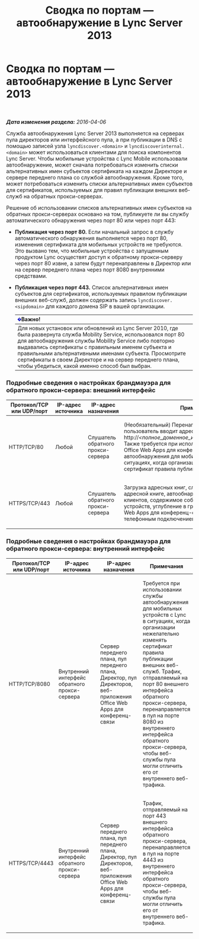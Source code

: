 ﻿---
title: Сводка по портам — автообнаружение в Lync Server 2013
TOCTitle: Сводка по портам — автообнаружение в Lync Server 2013
ms:assetid: 8bd16363-5e18-4e4b-be99-b3e6457b4c99
ms:mtpsurl: https://technet.microsoft.com/ru-ru/library/JJ945642(v=OCS.15)
ms:contentKeyID: 52058277
ms.date: 05/19/2016
mtps_version: v=OCS.15
ms.translationtype: HT
---

# Сводка по портам — автообнаружение в Lync Server 2013

 

_**Дата изменения раздела:** 2016-04-06_

Служба автообнаружения Lync Server 2013 выполняется на серверах пула директоров или интерфейсного пула, а при публикации в DNS с помощью записей узла `lyncdiscover.<domain>` и `lyncdiscoverinternal.<domain>` может использоваться клиентами для поиска компонентов Lync Server. Чтобы мобильные устройства с Lync Mobile использовали автообнаружение, может сначала потребоваться изменить списки альтернативных имен субъектов сертификата на каждом Директоре и сервере переднего плана со службой автообнаружения. Кроме того, может потребоваться изменить списки альтернативных имен субъектов для сертификатов, используемых для правил публикации внешних веб-служб на обратных прокси-серверах.

Решение об использовании списков альтернативных имен субъектов на обратных прокси-серверах основано на том, публикуете ли вы службу автоматического обнаружения через порт 80 или через порт 443:

  - **Публикация через порт 80.** Если начальный запрос в службу автоматического обнаружения выполняется через порт 80, изменения сертификата для мобильных устройств не требуются. Это вызвано тем, что мобильные устройства с запущенным продуктом Lync осуществят доступ к обратному прокси-серверу через порт 80 извне, а затем будут перенаправлены в Директор или на сервер переднего плана через порт 8080 внутренними средствами.

  - **Публикация через порт 443.** Список альтернативных имен субъектов для сертификатов, используемых правилом публикации внешних веб-служб, должен содержать запись `lyncdiscover.<sipdomain>` для каждого домена SIP в вашей организации.
    
    <table>
    <thead>
    <tr class="header">
    <th><img src="images/JJ618369.important(OCS.15).gif" title="important" alt="important" />Важно!</th>
    </tr>
    </thead>
    <tbody>
    <tr class="odd">
    <td>Для новых установок или обновлений из Lync Server 2010, где была развернута служба Mobility Service, использовался порт 80 для автообнаружения службы Mobility Service либо повторно выдавались сертификаты с правильным именем субъекта и правильными альтернативными именами субъекта. Просмотрите сертификаты в своем Директоре и на сервер переднего плана, чтобы убедиться, какой именно способ был выбран.</td>
    </tr>
    </tbody>
    </table>


### Подробные сведения о настройках брандмауэра для обратного прокси-сервера: внешний интерфейс

<table>
<colgroup>
<col style="width: 25%" />
<col style="width: 25%" />
<col style="width: 25%" />
<col style="width: 25%" />
</colgroup>
<thead>
<tr class="header">
<th>Протокол/TCP или UDP/порт</th>
<th>IP-адрес источника</th>
<th>IP-адрес назначения</th>
<th>Примечания</th>
</tr>
</thead>
<tbody>
<tr class="odd">
<td><p>HTTP/TCP/80</p></td>
<td><p>Любой</p></td>
<td><p>Слушатель обратного прокси-сервера</p></td>
<td><p>(Необязательный) Перенаправление на HTTPS, если пользователь вводит адрес http://<em>&lt;полное_доменное_имя_опубликованного_сайта&gt;</em>. Также требуется при использовании веб-приложения Office Web Apps для конференц-связи и службы автообнаружения для мобильных устройств с Lync в ситуациях, когда организации нежелательно изменять сертификат правила публикации внешних веб-служб.</p></td>
</tr>
<tr class="even">
<td><p>HTTPS/TCP/443</p></td>
<td><p>Любой</p></td>
<td><p>Слушатель обратного прокси-сервера</p></td>
<td><p>Загрузка адресных книг, служба веб-запросов к адресной книге, автообнаружение, обновление клиентов, содержимое собраний, обновление устройств, углубление в группы, веб-приложения Office Web Apps для конференц-связи, конференц-связь с телефонным подключением и собрания.</p></td>
</tr>
</tbody>
</table>


### Подробные сведения о настройках брандмауэра для обратного прокси-сервера: внутренний интерфейс

<table>
<colgroup>
<col style="width: 25%" />
<col style="width: 25%" />
<col style="width: 25%" />
<col style="width: 25%" />
</colgroup>
<thead>
<tr class="header">
<th>Протокол/TCP или UDP/порт</th>
<th>IP-адрес источника</th>
<th>IP-адрес назначения</th>
<th>Примечания</th>
</tr>
</thead>
<tbody>
<tr class="odd">
<td><p>HTTP/TCP/8080</p></td>
<td><p>Внутренний интерфейс обратного прокси-сервера</p></td>
<td><p>Сервер переднего плана, пул переднего плана, Директор, пул Директоров, веб-приложения Office Web Apps для конференц-связи</p></td>
<td><p>Требуется при использовании службы автообнаружения для мобильных устройств с Lync в ситуациях, когда организации нежелательно изменять сертификат правила публикации внешних веб-служб. Трафик, отправляемый на порт 80 внешнего интерфейса обратного прокси-сервера, перенаправляется в пул на порте 8080 из внутреннего интерфейса обратного прокси-сервера, чтобы веб-службы пула могли отличить его от внутреннего веб-трафика.</p></td>
</tr>
<tr class="even">
<td><p>HTTPS/TCP/4443</p></td>
<td><p>Внутренний интерфейс обратного прокси-сервера</p></td>
<td><p>Сервер переднего плана, пул переднего плана, Директор, пул Директоров, веб-приложения Office Web Apps для конференц-связи</p></td>
<td><p>Трафик, отправляемый на порт 443 внешнего интерфейса обратного прокси-сервера, перенаправляется в пул на порте 4443 из внутреннего интерфейса обратного прокси-сервера, чтобы веб-службы пула могли отличить его от внутреннего веб-трафика.</p></td>
</tr>
</tbody>
</table>

